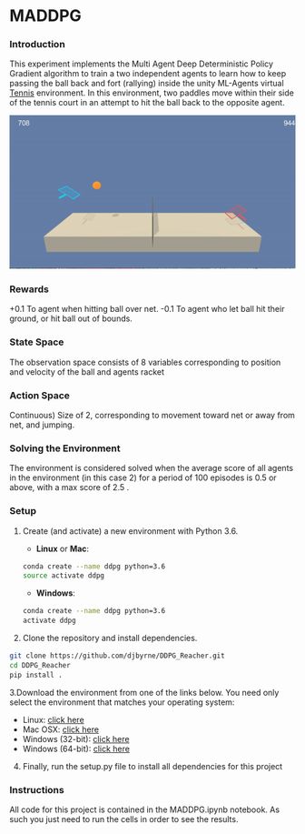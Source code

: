 
# MADDPG

### Introduction

This experiment implements the Multi Agent Deep Deterministic Policy Gradient algorithm to train a two independent agents to learn how to keep passing the ball back and fort (rallying) inside the unity ML-Agents virtual [Tennis](https://github.com/Unity-Technologies/ml-agents/blob/master/docs/Learning-Environment-Examples.md#tennis) environment. In this environment, two paddles move within their side of the tennis court in an attempt to hit the ball back to the opposite agent.

![Trained Agent](/images/trained_maddpg.gif)

### Rewards

+0.1 To agent when hitting ball over net.
-0.1 To agent who let ball hit their ground, or hit ball out of bounds.

### State Space

The observation space consists of 8 variables corresponding to position and velocity of the ball and agents racket

### Action Space

Continuous) Size of 2, corresponding to movement toward net or away from net, and jumping.

### Solving the Environment
The environment is considered solved when the average score of all agents in the environment (in this case 2) for a period of 100 episodes is 0.5 or above, with a max score of 2.5 .


### Setup

1. Create (and activate) a new environment with Python 3.6.

	- __Linux__ or __Mac__: 
	```bash
	conda create --name ddpg python=3.6
	source activate ddpg
	```
	- __Windows__: 
	```bash
	conda create --name ddpg python=3.6 
	activate ddpg
	```

2. Clone the repository and install dependencies.
```bash
git clone https://github.com/djbyrne/DDPG_Reacher.git
cd DDPG_Reacher
pip install .
```
3.Download the environment from one of the links below.  You need only select the environment that matches your operating system:

- Linux: [click here](https://s3-us-west-1.amazonaws.com/udacity-drlnd/P2/Reacher/Reacher_Linux.zip)
- Mac OSX: [click here](https://s3-us-west-1.amazonaws.com/udacity-drlnd/P2/Reacher/Reacher.app.zip)
- Windows (32-bit): [click here](https://s3-us-west-1.amazonaws.com/udacity-drlnd/P2/Reacher/Reacher_Windows_x86.zip)
- Windows (64-bit): [click here](https://s3-us-west-1.amazonaws.com/udacity-drlnd/P2/Reacher/Reacher_Windows_x86_64.zip)
        
4. Finally, run the setup.py file to install all dependencies for this project


### Instructions

All code for this project is contained in the MADDPG.ipynb notebook. As such you just need to run the cells in order to see the results.
